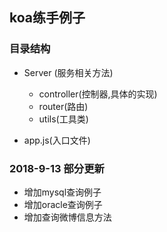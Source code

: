 ## koa练手例子
### 目录结构
* Server (服务相关方法)
    * controller(控制器,具体的实现)
    * router(路由)
    * utils(工具类)
    
* app.js(入口文件)
### 2018-9-13 部分更新
* 增加mysql查询例子
* 增加oracle查询例子
* 增加查询微博信息方法